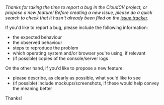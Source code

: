 _Thanks for taking the time to report a bug in the CloudCV project, or propose a new feature! Before creating a new issue, please do a quick search to check that it hasn't already been filed on the [issue tracker](https://github.com/Cloud-CV/CloudCV/issues)._

If you'd like to report a bug, please include the following information:
- the expected behaviour
- the observed behaviour
- steps to reproduce the problem
- which operating system and/or browser you're using, if relevant
- (if possible) copies of the console/server logs

On the other hand, if you'd like to propose a new feature:
- please describe, as clearly as possible, what you'd like to see
- (if possible) include mockups/screenshots, if these would help convey the meaning better

Thanks!